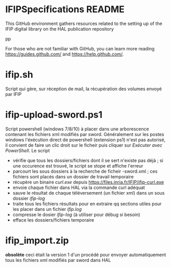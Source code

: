 # IFIPSpecifications README

This GitHub environment gathers resources related to the setting up of the IFIP digital library on the HAL publication repository

pp

For those who are not familiar with GitHub, you can learn more reading https://guides.github.com/ and https://help.github.com/.

# ifip.sh
Script qui gère, sur réception de mail, la récupération des volumes envoyé par IFIP

# ifip-upload-sword.ps1

Script powershell (windows 7/8/10) à placer dans une arborescence contenant les fichiers xml modifiés par sword.
Généralement sur les postes windows l'éxécution direct de powershell (extension ps1) n'est pas autorisé, il convient de faire un clic droit sur le ficheir puis cliquer sur *Exécuter avec PowerShell*.
Le script
- vérifie que tous les dossiers/fichiers dont il se sert n'existe pas déjà ; si une occurence est trouvé, le script se stope et affiche l'erreur
- parcourt les sous dossiers à la recherche de ficheir -sword.xml ; ces fichiers sont placés dans un dossier de travail temporaire 
- récupère un binaire *curl.exe* depuis https://files.inria.fr/IFIP/ifip-curl.exe
- envoie chaque fichier dans HAL via la commande curl adéquat
- sauve le résultat de chaque téléversement (un fichier xml) dans un sous dossier *ifip-log* 
- traite tous les fichiers résultats pour en extraire qq sections utiles pour les placer dans un fichier *ifip.log*
- compresse le dosier *ifip-log* (à utiliser pour débug si besoin)
- efface les dossiers/fichiers temporaire

# ifip_import.zip 

**obsolète** ceci était la version 1 d'un procédé pour envoyer automatiquement tous les fichiers xml modifiés par sword dans HAL

